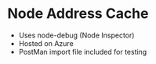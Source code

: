 # Node Address Cache

* Uses node-debug (Node Inspector)
* Hosted on Azure
* PostMan import file included for testing




